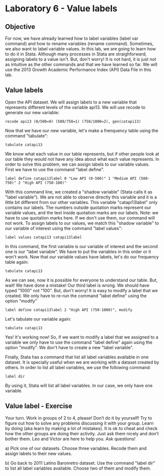 # Laboratory 6 - Value labels

## Objective

For now, we have already learned how to label variables (label var command) and how to rename variables (rename command). Sometimes, we also want to label variable values. In this lab, we are going to learn how to do it in Stata. Although many processes in Stata are straighforward, assigning labels to a value isn't. But, don't worry! It is not hard, it is just not as intuitive as the other commands and that we have learned so far. We will use the 2013 Growth Academic Performance Index (API) Data File in this lab.

## Value labels

Open the API dataset. We will assign labels to a new variable that represents different levels of the variable api13. We will use recode to generate our new variable:

```
recode api13 (0/500=0) (500/750=1) (750/1000=2), gen(catapi13)
```

Now that we have our new variable, let's make a frenquency table using the command "tabulate":

```
tabulate catapi13
```

We know what each value in our table represents, but if other people look at our table they would not have any idea about what each value represents. In order to solve this problem, we can assign labels to our variable values. First we have to use the command "label define".

```
label define catapi13label 0 "Low API (0-500)" 1 "Medium API (500-750)" 2 "High API (750-100)"
```
 
With this command line, we created a "shadow variable" (Stata calls it as "label variable"). We are not able to observe directly this variable and it is a little bit different from our other variables. This variable "catapi13label" only contains our labels.
The numbers outside quotation marks represent our variable values, and the text inside quotation marks are our labels. Note: we have to use quotation marks here. If we don't use them, our command will not work. To assign labels to our values, we match this "shadow variable" to our variable of interest using the command "label values":

```
label values catapi13 catapi13label
```

In this command, the first variable is our variable of interest and the second one is our "label variable". We have to put the variables in this order or it won't work. Now that our variable values have labels, let's do our frequency table again:

```
tabulate catapi13
```

As we can see, now it is possible for everyone to understand our table.  But, wait! We have done a mistake! Our third label is wrong. We should have typed "1000" not "100". But, don't worry! It is easy to modify a label that  we created. We only have to re-run the command "label define" using the option "modify"

```
label define catapi13label 2 "High API (750-1000)", modify
```

Let's tabulate our variable again:

```
tabulate catapi13
```

Yes! It's working now! So, if we want to modify a label that we assigned to a variable we only have to use the command "label define" again using the option "modify". We don't have to create a new "label variable".

Finally, Stata has a command that list all label variables available in one dataset. It is specially useful when we are working with a dataset created by others. In order to list all label variables, we use the following command:

```
label dir
```

By using it, Stata will list all label variables. In our case, we only have one variable.

## Value label - Exercise

Your turn. Work in groups of 2 to 4, please! Don’t do it by yourself! Try to figure out how to solve any problems discussing it with your group. Learn by doing (aka learn by making a lot of mistakes). It is ok to cheat and check how the other groups are doing their activity. Just ask them nicely and don’t bother them. Leo and Victor are here to help you. Ask questions!

a) Pick one of our datasets. Choose three variables. Recode them and assign labels to their new values. 

b) Go back to 2011 Latino Barometro dataset. Use the command "label dir" to list all label variables available. Choose two of them and modify them. 
